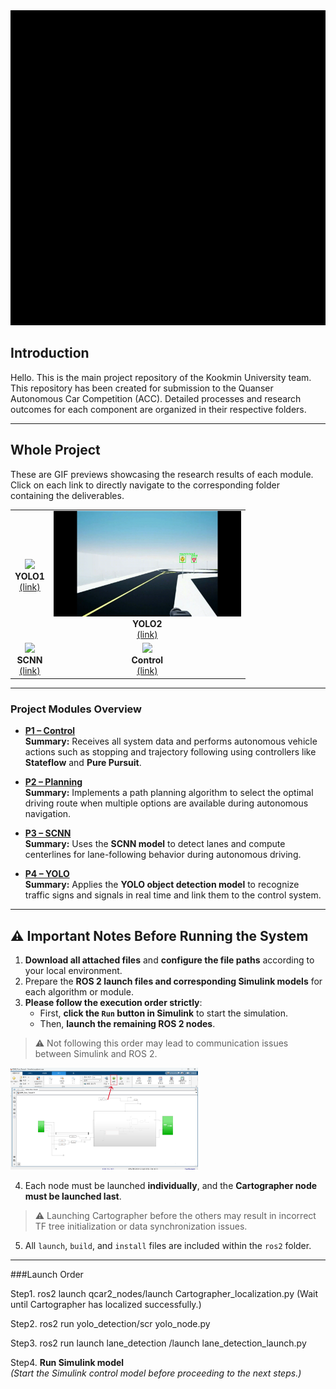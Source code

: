<img src="image/kdasmain.gif" alt="KDAS" width="800"/>

## Introduction

Hello.
This is the main project repository of the Kookmin University team.
This repository has been created for submission to the Quanser Autonomous Car Competition (ACC).
Detailed processes and research outcomes for each component are organized in their respective folders.


---

## Whole Project

These are GIF previews showcasing the research results of each module.
Click on each link to directly navigate to the corresponding folder containing the deliverables.

<table>
  <tr>
    <td align="center">
      <img src="image/YOLOReadme1.gif" width="300"><br>
      <b>YOLO1</b><br>
      <a href="YOLO/">(link)</a>
    </td>
    <td align="center">
      <img src="image/YOLOReadme2.gif" width="300"><br>
      <b>YOLO2</b><br>
      <a href="YOLO/">(link)</a>
    </td>
  </tr>
  <tr>
    <td align="center">
      <img src="image/SCNNmodel.gif" width="300"><br>
      <b>SCNN</b><br>
      <a href="SCNN/">(link)</a>
    </td>
    <td align="center">
      <img src="image/ControlMat.gif" width="300"><br>
      <b>Control</b><br>
      <a href="Control/">(link)</a>
    </td>
  </tr>
</table>

---

### Project Modules Overview

- [**P1 – Control**](P1/)  
  **Summary:** Receives all system data and performs autonomous vehicle actions such as stopping and trajectory following using controllers like **Stateflow** and **Pure Pursuit**.

- [**P2 – Planning**](P2/)  
  **Summary:** Implements a path planning algorithm to select the optimal driving route when multiple options are available during autonomous navigation.

- [**P3 – SCNN**](P3/)  
  **Summary:** Uses the **SCNN model** to detect lanes and compute centerlines for lane-following behavior during autonomous driving.

- [**P4 – YOLO**](P4/)  
  **Summary:** Applies the **YOLO object detection model** to recognize traffic signs and signals in real time and link them to the control system.

---

## ⚠️ Important Notes Before Running the System

1. **Download all attached files** and **configure the file paths** according to your local environment.
2. Prepare the **ROS 2 launch files and corresponding Simulink models** for each algorithm or module.
3. **Please follow the execution order strictly**:
   -  First, **click the `Run` button in Simulink** to start the simulation.
   -  Then, **launch the remaining ROS 2 nodes**.
> ⚠️ Not following this order may lead to communication issues between Simulink and ROS 2.

<img src="image/simulinkex.png" alt="KDAS" width="300"/>

4. Each node must be launched **individually**, and the **Cartographer node must be launched last**.
> ⚠️ Launching Cartographer before the others may result in incorrect TF tree initialization or data synchronization issues.
5. All `launch`, `build`, and `install` files are included within the `ros2` folder.

---

###Launch Order

Step1.  ros2 launch qcar2_nodes/launch
Cartographer_localization.py
(Wait until Cartographer has localized successfully.)

Step2. ros2 run yolo_detection/scr
yolo_node.py

Step3. ros2 run  launch lane_detection /launch
lane_detection_launch.py

Step4. 
**Run Simulink model**  
*(Start the Simulink control model before proceeding to the next steps.)*
